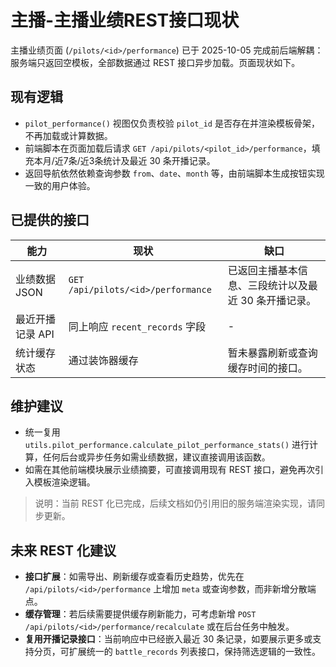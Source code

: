 # 主播-主播业绩REST接口现状

主播业绩页面 (`/pilots/<id>/performance`) 已于 2025-10-05 完成前后端解耦：服务端只返回空模板，全部数据通过 REST 接口异步加载。页面现状如下。

## 现有逻辑

- `pilot_performance()` 视图仅负责校验 `pilot_id` 是否存在并渲染模板骨架，不再加载或计算数据。
- 前端脚本在页面加载后请求 `GET /api/pilots/<pilot_id>/performance`，填充本月/近7条/近3条统计及最近 30 条开播记录。
- 返回导航依然依赖查询参数 `from`、`date`、`month` 等，由前端脚本生成按钮实现一致的用户体验。

## 已提供的接口

| 能力 | 现状 | 缺口 |
| --- | --- | --- |
| 业绩数据 JSON | `GET /api/pilots/<id>/performance` | 已返回主播基本信息、三段统计以及最近 30 条开播记录。|
| 最近开播记录 API | 同上响应 `recent_records` 字段 | - |
| 统计缓存状态 | 通过装饰器缓存 | 暂未暴露刷新或查询缓存时间的接口。|

## 维护建议

- 统一复用 `utils.pilot_performance.calculate_pilot_performance_stats()` 进行计算，任何后台或异步任务如需业绩数据，建议直接调用该函数。
- 如需在其他前端模块展示业绩摘要，可直接调用现有 REST 接口，避免再次引入模板渲染逻辑。

> 说明：当前 REST 化已完成，后续文档如仍引用旧的服务端渲染实现，请同步更新。

## 未来 REST 化建议

- **接口扩展**：如需导出、刷新缓存或查看历史趋势，优先在 `/api/pilots/<id>/performance` 上增加 `meta` 或查询参数，而非新增分散端点。
- **缓存管理**：若后续需要提供缓存刷新能力，可考虑新增 `POST /api/pilots/<id>/performance/recalculate` 或在后台任务中触发。
- **复用开播记录接口**：当前响应中已经嵌入最近 30 条记录，如要展示更多或支持分页，可扩展统一的 `battle_records` 列表接口，保持筛选逻辑的一致性。
